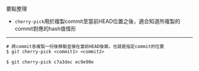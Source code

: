 要點整理
- `cherry-pick`用於複製commit至當前HEAD位置之後，適合知道所複製的commit對應的hash值情形

---

```
# 將commit各複製一份後移動並接在當前HEAD後面，也就是指定commit的位置
$ git cherry-pick <commit1> <commit2>

$ git cherry-pick c7a3dec ec9e90e
```